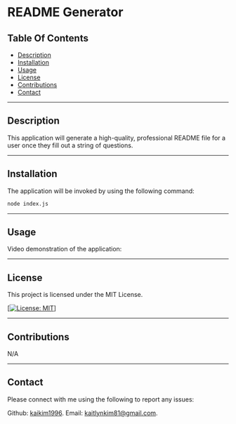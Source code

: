 # README Generator


## Table Of Contents
                             
- [Description](#description)
- [Installation](#installation)
- [Usage](#usage)
- [License](#license)
- [Contributions](#contributions)
- [Contact](#contact)

---

## Description

This application will generate a high-quality, professional README file for a user once they fill out a string of questions. 

---

## Installation

The application will be invoked by using the following command:

```bash
node index.js
```


---

## Usage

Video demonstration of the application: 



---

## License



This project is licensed under the MIT License.


[[![License: MIT](https://img.shields.io/badge/License-MIT-yellow.svg)](https://opensource.org/licenses/MIT)]

---

## Contributions

N/A

---


## Contact 

Please connect with me using the following to report any issues: 

Github: [kaikim1996](https://github.com/kaikim1996).
Email: [kaitlynkim81@gmail.com](mailto:kaitlynkim81@gmail.com).

